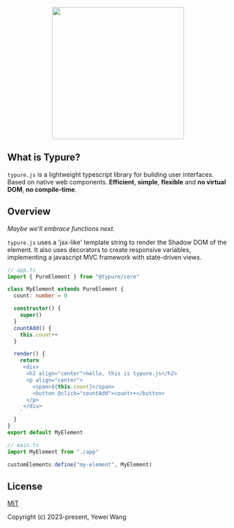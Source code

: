 <p align="center"><img width="300" src="https://github.com/wangyewei/Typurejs/assets/49926816/945db725-282b-440e-9202-8bb715a12c63" /></p>

## What is Typure?

`typure.js` is a lightweight typescript library for building user interfaces. Based on native web components. **Efficient**, **simple**, **flexible** and **no virtual DOM**, **no compile-time**.

## Overview

_Maybe we'll embrace functions next._

`typure.js` uses a 'jsx-like' template string to render the Shadow DOM of the element. It also uses decorators to create responsive variables, implementing a javascript MVC framework with state-driven views.

<!--
```typescript
import { PureElement, defineComponent } from "@typure/core"
import { state } from "@typre/reactive"

// This class defines the `typure-element`.
class AppElement extends PureElement {
  // This decorator is used to create a responsive state variable.
  // This can be used in pure-elemnt to trigger an update of the
  // corresponding view when the state changes.
  @state<string>()
  mood = "great"

  render(): string | HTMLElement {
    // Render element DOM by return a `jsx-like` template
    return `
    <p align="center">
      <input value="${this.mood}"
             placeholder="type your mood"
             @input="${(e) => (this.mood = e)}"
      />
      <h1 align="center">
        Hello, this is Typre.js.
        You seem to be in a ${this.mood} mood.
      </h1>
    </p>
  `
  }
}
// This function registers a `pure-element` that can be used directly
// in the html template.
defineComponent("app", AppElement)
``` -->

```typescript
// app.ts
import { PureElement } from "@typure/core"

class MyElement extends PureElement {
  count: number = 0

  constructor() {
    super()
  }
  countAdd() {
    this.count++
  }

  render() {
    return `
     <div>
      <h2 align="center">hello, this is typure.js</h2>
      <p align="center">
        <span>${this.count}</span>
        <button @click="countAdd">count++</button>
      </p>
     </div>
    `
  }
}
export default MyElement

// main.ts
import MyElement from "./app"

customElements.define("my-element", MyElement)
```

## License

[MIT](https://opensource.org/licenses/MIT)

Copyright (c) 2023-present, Yewei Wang
